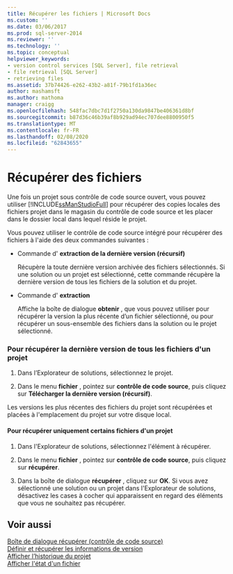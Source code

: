 ```yaml
---
title: Récupérer les fichiers | Microsoft Docs
ms.custom: ''
ms.date: 03/06/2017
ms.prod: sql-server-2014
ms.reviewer: ''
ms.technology: ''
ms.topic: conceptual
helpviewer_keywords:
- version control services [SQL Server], file retrieval
- file retrieval [SQL Server]
- retrieving files
ms.assetid: 37b74426-e262-43b2-a81f-79b1fd1a36ec
author: mashamsft
ms.author: mathoma
manager: craigg
ms.openlocfilehash: 548fac7dbc7d1f2750a130da9847be406361d8bf
ms.sourcegitcommit: b87d36c46b39af8b929ad94ec707dee8800950f5
ms.translationtype: MT
ms.contentlocale: fr-FR
ms.lasthandoff: 02/08/2020
ms.locfileid: "62843655"
---
```

# <a name="retrieve-files"></a>Récupérer des fichiers
  Une fois un projet sous contrôle de code source ouvert, vous pouvez utiliser [!INCLUDE[ssManStudioFull](../includes/ssmanstudiofull-md.md)] pour récupérer des copies locales des fichiers projet dans le magasin du contrôle de code source et les placer dans le dossier local dans lequel réside le projet.  
  
 Vous pouvez utiliser le contrôle de code source intégré pour récupérer des fichiers à l'aide des deux commandes suivantes :  
  
-   Commande d' **extraction de la dernière version (récursif)**  
  
     Récupère la toute dernière version archivée des fichiers sélectionnés. Si une solution ou un projet est sélectionné, cette commande récupère la dernière version de tous les fichiers de la solution et du projet.  
  
-   Commande d' **extraction**  
  
     Affiche la boîte de dialogue **obtenir** , que vous pouvez utiliser pour récupérer la version la plus récente d’un fichier sélectionné, ou pour récupérer un sous-ensemble des fichiers dans la solution ou le projet sélectionné.  
  
### <a name="to-retrieve-the-latest-version-of-all-the-files-in-a-project"></a>Pour récupérer la dernière version de tous les fichiers d'un projet  
  
1.  Dans l’Explorateur de solutions, sélectionnez le projet.  
  
2.  Dans le menu **fichier** , pointez sur **contrôle de code source**, puis cliquez sur **Télécharger la dernière version (récursif)**.  
  
 Les versions les plus récentes des fichiers du projet sont récupérées et placées à l'emplacement du projet sur votre disque local.  
  
#### <a name="to-retrieve-only-certain-files-in-a-project"></a>Pour récupérer uniquement certains fichiers d'un projet  
  
1.  Dans l'Explorateur de solutions, sélectionnez l'élément à récupérer.  
  
2.  Dans le menu **fichier** , pointez sur **contrôle de code source**, puis cliquez sur **récupérer**.  
  
3.  Dans la boîte de dialogue **récupérer** , cliquez sur **OK**. Si vous avez sélectionné une solution ou un projet dans l'Explorateur de solutions, désactivez les cases à cocher qui apparaissent en regard des éléments que vous ne souhaitez pas récupérer.  
  
## <a name="see-also"></a>Voir aussi  
 [Boîte de dialogue récupérer &#40;contrôle de code source&#41;](../../2014/database-engine/get-dialog-box-source-control.md)   
 [Définir et récupérer les informations de version](../../2014/database-engine/set-and-retrieve-version-information.md)   
 [Afficher l’historique du projet](../../2014/database-engine/view-project-history.md)   
 [Afficher l'état d'un fichier](../../2014/database-engine/view-file-status.md)  
  
  
